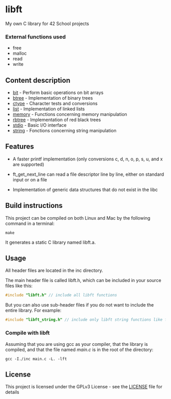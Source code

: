 # libft

My own C library for 42 School projects

### External functions used

- free
- malloc
- read
- write

## Content description

- [bit](inc/libft_bit.h "libft_bit.h") - Perform basic operations on bit arrays
- [btree](inc/libft_btree.h "libft_btree.h") - Implementation of binary trees
- [ctype](inc/libft_ctype.h "libft_ctype.h") - Character tests and conversions
- [list](inc/libft_list.h "libft_list.h") - Implementation of linked lists
- [memory](inc/libft_memory.h "libft_memory.h") - Functions concerning memory manipulation
- [rbtree](inc/libft_rbtree.h "libft_rbtree.h") - Implementation of red black trees
- [stdio](inc/libft_stdio.h "libft_stdio.h") - Basic I/O interface
- [string](inc/libft_string.h "libft_string.h") - Fonctions concerning string manipulation

## Features

- A faster printf implementation (only conversions c, d, n, o, p, s, u, and x are supported)

- ft_get_next_line can read a file descriptor line by line, either on standard input or on a file

- Implementation of generic data structures that do not exist in the libc

## Build instructions

This project can be compiled on both Linux and Mac by the following command in a terminal:
```shell
make
```

It generates a static C library named libft.a.

## Usage

All header files are located in the inc directory.

The main header file is called libft.h, which can be included in your source files like this:
```c
#include "libft.h" // include all libft functions
```
But you can also use sub-header files if you do not want to include the entire library.
For example:
```c
#include "libft_string.h" // include only libft string functions like ft_strlen
```

### Compile with libft

Assuming that you are using gcc as your compiler, that the library is compiled, and that the file named *main.c* is in the root of the directory:

```shell
gcc -I./inc main.c -L. -lft
```

## License

This project is licensed under the GPLv3 License - see the [LICENSE](LICENSE) file for details
